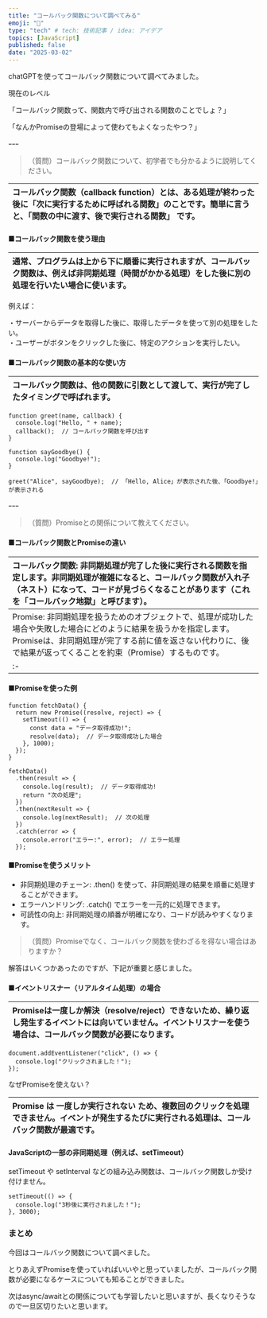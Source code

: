 ```yaml
---
title: "コールバック関数について調べてみる"
emoji: "🌟"
type: "tech" # tech: 技術記事 / idea: アイデア
topics: [JavaScript]
published: false
date: "2025-03-02"
---
```


chatGPTを使ってコールバック関数について調べてみました。

現在のレベル

「コールバック関数って、関数内で呼び出される関数のことでしょ？」

「なんかPromiseの登場によって使わてもよくなったやつ？」

ｰｰｰ

> （質問）コールバック関数について、初学者でも分かるように説明してください。

コールバック関数（callback function）とは、ある処理が終わった後に「次に実行するために呼ばれる関数」のことです。簡単に言うと、「関数の中に渡す、後で実行される関数」 です。|
:-|

#### ■コールバック関数を使う理由
通常、プログラムは上から下に順番に実行されますが、コールバック関数は、例えば非同期処理（時間がかかる処理）をした後に別の処理を行いたい場合に使います。|
:-|

例えば：  

・サーバーからデータを取得した後に、取得したデータを使って別の処理をしたい。  
・ユーザーがボタンをクリックした後に、特定のアクションを実行したい。

#### ■コールバック関数の基本的な使い方

コールバック関数は、他の関数に引数として渡して、実行が完了したタイミングで呼ばれます。|
:-|

~~~
function greet(name, callback) {
  console.log("Hello, " + name);
  callback();  // コールバック関数を呼び出す
}

function sayGoodbye() {
  console.log("Goodbye!");
}

greet("Alice", sayGoodbye);  // 「Hello, Alice」が表示された後、「Goodbye!」が表示される
~~~

ｰｰｰ

> （質問）Promiseとの関係について教えてください。

#### ■コールバック関数とPromiseの違い

コールバック関数: 非同期処理が完了した後に実行される関数を指定します。非同期処理が複雑になると、コールバック関数が入れ子（ネスト）になって、コードが見づらくなることがあります（これを「コールバック地獄」と呼びます）。|
:-|
Promise: 非同期処理を扱うためのオブジェクトで、処理が成功した場合や失敗した場合にどのように結果を扱うかを指定します。Promiseは、非同期処理が完了する前に値を返さない代わりに、後で結果が返ってくることを約束（Promise）するものです。|
:-|

#### ■Promiseを使った例

~~~
function fetchData() {
  return new Promise((resolve, reject) => {
    setTimeout(() => {
      const data = "データ取得成功!";
      resolve(data);  // データ取得成功した場合
    }, 1000);
  });
}

fetchData()
  .then(result => {
    console.log(result);  // データ取得成功!
    return "次の処理";
  })
  .then(nextResult => {
    console.log(nextResult);  // 次の処理
  })
  .catch(error => {
    console.error("エラー:", error);  // エラー処理
  });
  ~~~

  #### ■Promiseを使うメリット
- 非同期処理のチェーン: .then() を使って、非同期処理の結果を順番に処理することができます。
- エラーハンドリング: .catch() でエラーを一元的に処理できます。
- 可読性の向上: 非同期処理の順番が明確になり、コードが読みやすくなります。


> （質問）Promiseでなく、コールバック関数を使わざるを得ない場合はありますか？

解答はいくつかあったのですが、下記が重要と感じました。

#### ■イベントリスナー（リアルタイム処理）の場合

Promiseは一度しか解決（resolve/reject）できないため、繰り返し発生するイベントには向いていません。イベントリスナーを使う場合は、コールバック関数が必要になります。|
:-|

~~~
document.addEventListener("click", () => {
  console.log("クリックされました！");
});
~~~

なぜPromiseを使えない？

Promise は 一度しか実行されない ため、複数回のクリックを処理できません。イベントが発生するたびに実行される処理は、コールバック関数が最適です。|
:-|

#### JavaScriptの一部の非同期処理（例えば、setTimeout）

setTimeout や setInterval などの組み込み関数は、コールバック関数しか受け付けません。
~~~
setTimeout(() => {
  console.log("3秒後に実行されました！");
}, 3000);
~~~

### まとめ

今回はコールバック関数について調べました。

とりあえずPromiseを使っていればいいやと思っていましたが、コールバック関数が必要になるケースについても知ることができました。

次はasync/awaitとの関係についても学習したいと思いますが、長くなりそうなので一旦区切りたいと思います。